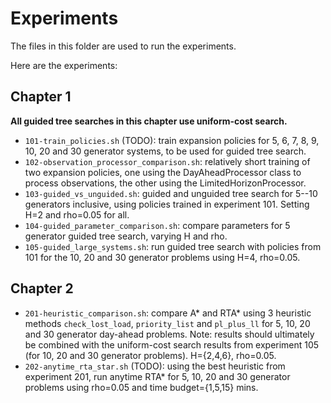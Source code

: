 # Experiments

The files in this folder are used to run the experiments.

Here are the experiments:

## Chapter 1 

**All guided tree searches in this chapter use uniform-cost search.**

- `101-train_policies.sh` (TODO): train expansion policies for 5, 6, 7, 8, 9, 10, 20 and 30 generator systems, to be used for guided tree search. 
- `102-observation_processor_comparison.sh`: relatively short training of two expansion policies, one using the DayAheadProcessor class to process observations, the other using the LimitedHorizonProcessor. 
- `103-guided_vs_unguided.sh`: guided and unguided tree search for 5--10 generators inclusive, using policies trained in experiment 101. Setting H=2 and rho=0.05 for all. 
- `104-guided_parameter_comparison.sh`: compare parameters for 5 generator guided tree search, varying H and rho.
- `105-guided_large_systems.sh`: run guided tree search with policies from 101 for the 10, 20 and 30 generator problems using H=4, rho=0.05.

## Chapter 2

- `201-heuristic_comparison.sh`: compare A* and RTA* using 3 heuristic methods `check_lost_load`, `priority_list` and `pl_plus_ll` for 5, 10, 20 and 30 generator day-ahead problems. Note: results should ultimately be combined with the uniform-cost search results from experiment 105 (for 10, 20 and 30 generator problems). H={2,4,6}, rho=0.05. 
- `202-anytime_rta_star.sh` (TODO): using the best heuristic from experiment 201, run anytime RTA* for 5, 10, 20 and 30 generator problems using rho=0.05 and time budget={1,5,15} mins.
